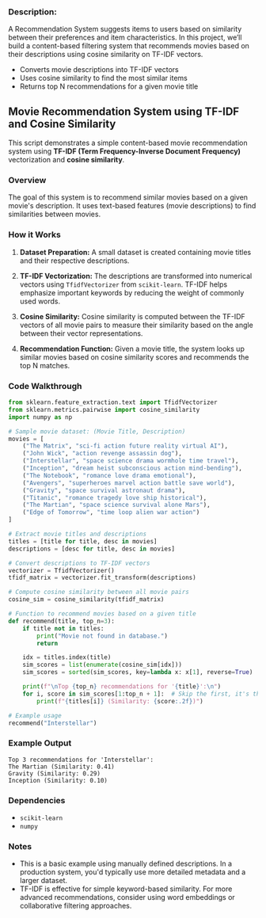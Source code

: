 ### Description:

A Recommendation System suggests items to users based on similarity between their preferences and item characteristics. In this project, we’ll build a content-based filtering system that recommends movies based on their descriptions using cosine similarity on TF-IDF vectors.

- Converts movie descriptions into TF-IDF vectors
- Uses cosine similarity to find the most similar items
- Returns top N recommendations for a given movie title

## Movie Recommendation System using TF-IDF and Cosine Similarity

This script demonstrates a simple content-based movie recommendation system using **TF-IDF (Term Frequency-Inverse Document Frequency)** vectorization and **cosine similarity**.

### Overview

The goal of this system is to recommend similar movies based on a given movie's description. It uses text-based features (movie descriptions) to find similarities between movies.

### How it Works

1. **Dataset Preparation:**
   A small dataset is created containing movie titles and their respective descriptions.

2. **TF-IDF Vectorization:**
   The descriptions are transformed into numerical vectors using `TfidfVectorizer` from `scikit-learn`. TF-IDF helps emphasize important keywords by reducing the weight of commonly used words.

3. **Cosine Similarity:**
   Cosine similarity is computed between the TF-IDF vectors of all movie pairs to measure their similarity based on the angle between their vector representations.

4. **Recommendation Function:**
   Given a movie title, the system looks up similar movies based on cosine similarity scores and recommends the top N matches.

### Code Walkthrough

```python
from sklearn.feature_extraction.text import TfidfVectorizer
from sklearn.metrics.pairwise import cosine_similarity
import numpy as np

# Sample movie dataset: (Movie Title, Description)
movies = [
    ("The Matrix", "sci-fi action future reality virtual AI"),
    ("John Wick", "action revenge assassin dog"),
    ("Interstellar", "space science drama wormhole time travel"),
    ("Inception", "dream heist subconscious action mind-bending"),
    ("The Notebook", "romance love drama emotional"),
    ("Avengers", "superheroes marvel action battle save world"),
    ("Gravity", "space survival astronaut drama"),
    ("Titanic", "romance tragedy love ship historical"),
    ("The Martian", "space science survival alone Mars"),
    ("Edge of Tomorrow", "time loop alien war action")
]

# Extract movie titles and descriptions
titles = [title for title, desc in movies]
descriptions = [desc for title, desc in movies]

# Convert descriptions to TF-IDF vectors
vectorizer = TfidfVectorizer()
tfidf_matrix = vectorizer.fit_transform(descriptions)

# Compute cosine similarity between all movie pairs
cosine_sim = cosine_similarity(tfidf_matrix)

# Function to recommend movies based on a given title
def recommend(title, top_n=3):
    if title not in titles:
        print("Movie not found in database.")
        return

    idx = titles.index(title)
    sim_scores = list(enumerate(cosine_sim[idx]))
    sim_scores = sorted(sim_scores, key=lambda x: x[1], reverse=True)

    print(f"\nTop {top_n} recommendations for '{title}':\n")
    for i, score in sim_scores[1:top_n + 1]:  # Skip the first, it's the same movie
        print(f"{titles[i]} (Similarity: {score:.2f})")

# Example usage
recommend("Interstellar")
```

### Example Output

```
Top 3 recommendations for 'Interstellar':
The Martian (Similarity: 0.41)
Gravity (Similarity: 0.29)
Inception (Similarity: 0.10)
```

### Dependencies

* `scikit-learn`
* `numpy`

### Notes

* This is a basic example using manually defined descriptions. In a production system, you'd typically use more detailed metadata and a larger dataset.
* TF-IDF is effective for simple keyword-based similarity. For more advanced recommendations, consider using word embeddings or collaborative filtering approaches.
